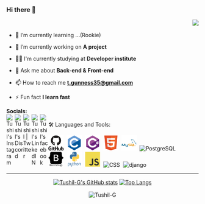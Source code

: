 ### Hi there 👋 
<img align="center" src="https://komarev.com/ghpvc/?username=Tushil-G&style=flat-square&color=green" alt=""/>
<img align="right" height=350px src="https://tse4.mm.bing.net/th?id=OIP.uHfuI7gCrlHOaRfEgVUydQHaHa&pid=Api&P=0"/>

- 🌱 I’m currently learning ...(Rookie)<img width=16px height=15px src="https://a.slack-edge.com/production-standard-emoji-assets/14.0/google-large/1f1f2-1f1fa@2x.png"/> 
- 🔭 I’m currently working on **A project**

- 👨‍💻 I'm currently studying at **Developer institute**

- 💬 Ask me about **Back-end & Front-end**

- 📫 How to reach me **t.gunness35@gmail.com**

- ⚡ Fun fact **I learn fast**

**Socials:**
<br>
 <a href="https://www.instagram.com/tushil07/">
  <img align="left" alt="Tushil's Instagram" width="22px" src="https://raw.githubusercontent.com/hussainweb/hussainweb/main/icons/instagram.png" />
</a>
<a href="https://discordapp.com/users/569217296799629334">
  <img align="left" alt="Tushil's Discord" width="22px" src="https://raw.githubusercontent.com/peterthehan/peterthehan/master/assets/discord.svg" />
</a>
<a href="https://twitter.com/tushil13">
  <img align="left" alt="Tushil | Twitter" width="22px" src="https://raw.githubusercontent.com/peterthehan/peterthehan/master/assets/twitter.svg" />
</a>
<a href="https://www.linkedin.com/in/tushil-kumar-gunness-5b734826b/">
  <img align="left" alt="Tushil's LinkedIN" width="22px" src="https://raw.githubusercontent.com/peterthehan/peterthehan/master/assets/linkedin.svg" />
</a>
<a href="https://www.facebook.com/profile.php?id=100074512991632">
  <img align="left" alt="Tushil's facebook" width="22px" src="https://s.yimg.com/fz/api/res/1.2/SBnTtvtkyJXCCDtTnKcQUw--~C/YXBwaWQ9c3JjaGRkO2ZpPWZpdDtoPTI0MDtxPTgwO3c9MjQw/https://s.yimg.com/zb/imgv1/c165dc31-f7f7-35c4-8df4-cdd842798724/t_500x300" />
</a>
</br>
 :hammer_and_wrench: Languages and Tools:
<div align="left">
  <img src="https://github.com/devicons/devicon/blob/master/icons/github/github-original-wordmark.svg" title="GitHub" alt="GitHub" width="40" height="40">&nbsp;
  <img src="https://github.com/devicons/devicon/blob/master/icons/c/c-original.svg" title="C" alt="C" width="40" height="40"/>&nbsp;
  <img src="https://github.com/devicons/devicon/blob/master/icons/csharp/csharp-original.svg" title="C#" alt="C#" width="40" height="40"/>&nbsp;
  <img src="https://github.com/devicons/devicon/blob/master/icons/html5/html5-original.svg" title="HTML5" alt="HTML" width="40" height="40"/>&nbsp;
  <img src="https://github.com/devicons/devicon/blob/master/icons/mysql/mysql-original-wordmark.svg" title="MySQL" alt="MySQL" width="40" height="40">&nbsp;
  <img src="https://download.logo.wine/logo/PostgreSQL/PostgreSQL-Logo.wine.png" title="PostgreSQL" alt="PostgreSQL" width="" height="45">&nbsp;
  <img src="https://github.com/devicons/devicon/blob/master/icons/bootstrap/bootstrap-plain-wordmark.svg" title="Bootstrap" alt="Bootstrap" width="40" height="40"/>&nbsp;
   <img src="https://github.com/devicons/devicon/blob/master/icons/python/python-original-wordmark.svg" title="Python" alt="Python" width="40" height="40">&nbsp;
   <img src="https://github.com/devicons/devicon/blob/master/icons/javascript/javascript-original.svg" title="Javascript" alt="Javascript" width="40" height="40">&nbsp;
  <img src="https://upload.wikimedia.org/wikipedia/commons/d/d5/CSS3_logo_and_wordmark.svg" title="CSS" alt="CSS" width="40" height="40">&nbsp;
 <img src="https://cdn.worldvectorlogo.com/logos/django.svg" alt="django" width="40" height="40"/>
 
</div>

***

<div align="center">

[![Tushil-G's GitHub stats](https://github-readme-stats.vercel.app/api?username=Tushil-G&show_icons=true&theme=github_dark&include_all_commits=false&count_private=false&hide_rank=false)](https://github.com/anuraghazra/github-readme-stats)
[![Top Langs](https://github-readme-stats.vercel.app/api/top-langs/?username=Tushil-G&layout=compact&theme=github_dark&langs_count=10)](https://github.com/anuraghazra/github-readme-stats)
<p><img align="center" src="https://github-readme-streak-stats.herokuapp.com/?user=Tushil-G&" alt="Tushil-G" /></p>

</div>

